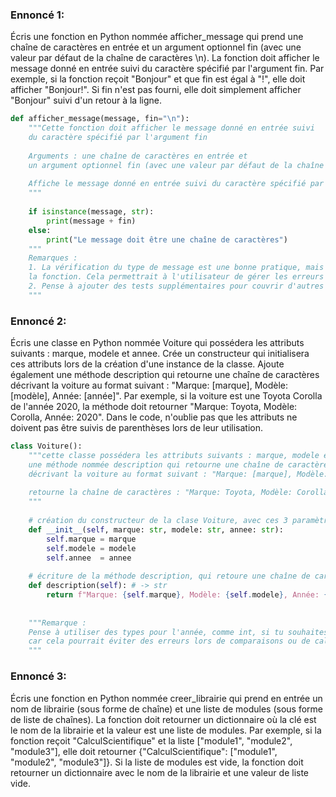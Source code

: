 ### Ennoncé 1:
Écris une fonction en Python nommée afficher_message qui prend une chaîne de caractères en entrée et 
un argument optionnel fin (avec une valeur par défaut de la chaîne de caractères \n). 
La fonction doit afficher le message donné en entrée suivi du caractère spécifié par l'argument fin. 
Par exemple, si la fonction reçoit "Bonjour" et que fin est égal à "!", elle doit afficher "Bonjour!". 
Si fin n'est pas fourni, elle doit simplement afficher "Bonjour" suivi d'un retour à la ligne.
```python
def afficher_message(message, fin="\n"):
    """Cette fonction doit afficher le message donné en entrée suivi 
    du caractère spécifié par l'argument fin
    
    Arguments : une chaîne de caractères en entrée et 
    un argument optionnel fin (avec une valeur par défaut de la chaîne de caractères \n)
    
    Affiche le message donné en entrée suivi du caractère spécifié par l'argument fin
    """
    
    if isinstance(message, str):
        print(message + fin)
    else:
        print("Le message doit être une chaîne de caractères")
    """
    Remarques :
    1. La vérification du type de message est une bonne pratique, mais il serait préférable de lever une exception plutôt que d'afficher un message d'erreur dans 
    la fonction. Cela permettrait à l'utilisateur de gérer les erreurs de manière plus appropriée.
    2. Pense à ajouter des tests supplémentaires pour couvrir d'autres cas, comme des chaînes vides ou des caractères spéciaux.
    """
```

### Ennoncé 2:
Écris une classe en Python nommée Voiture qui possédera les attributs suivants : marque, modele et annee. 
Crée un constructeur qui initialisera ces attributs lors de la création d'une instance de la classe. 
Ajoute également une méthode description qui retourne une chaîne de caractères décrivant la voiture au format suivant : 
"Marque: [marque], Modèle: [modèle], Année: [année]". Par exemple, si la voiture est une Toyota Corolla de l'année 2020, 
la méthode doit retourner "Marque: Toyota, Modèle: Corolla, Année: 2020". Dans le code, 
n'oublie pas que les attributs ne doivent pas être suivis de parenthèses lors de leur utilisation.
```python
class Voiture():
    """cette classe possédera les attributs suivants : marque, modele et annee.
    une méthode nommée description qui retourne une chaîne de caractères 
    décrivant la voiture au format suivant : "Marque: [marque], Modèle: [modèle], Année: [année]".
    
    retourne la chaîne de caractères : "Marque: Toyota, Modèle: Corolla, Année: 2020"
    """
    
    # création du constructeur de la clase Voiture, avec ces 3 paramètres
    def __init__(self, marque: str, modele: str, annee: str):
        self.marque = marque
        self.modele = modele
        self.annee  = annee
    
    # écriture de la méthode description, qui retoure une chaîne de caractères décrivant la voiture
    def description(self): # -> str
        return f"Marque: {self.marque}, Modèle: {self.modele}, Année: {self.annee}"
    
    
    """Remarque : 
    Pense à utiliser des types pour l'année, comme int, si tu souhaites représenter des années, 
    car cela pourrait éviter des erreurs lors de comparaisons ou de calculs futurs.
    """
```

### Ennoncé 3:
Écris une fonction en Python nommée creer_librairie qui prend en entrée un nom de librairie (sous forme de chaîne) 
et une liste de modules (sous forme de liste de chaînes). La fonction doit retourner un dictionnaire 
où la clé est le nom de la librairie et la valeur est une liste de modules. Par exemple, 
si la fonction reçoit "CalculScientifique" et la liste ["module1", "module2", "module3"], 
elle doit retourner {"CalculScientifique": ["module1", "module2", "module3"]}. Si la liste de modules est vide, 
la fonction doit retourner un dictionnaire avec le nom de la librairie et une valeur de liste vide.
```python
```
